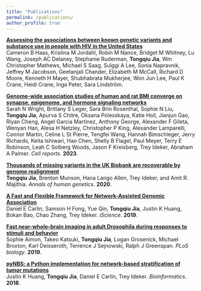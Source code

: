 ```yaml
---
title: "Publications"
permalink: /publications/
author_profile: true
---
```

<b>[Assessing the associations between known genetic variants and substance use in people with HIV in the United States](https://doi.org/10.1371/journal.pone.0292068)</b><br>
Cameron B Haas, Kristina M Jordahl, Robin M Nance, Bridget M Whitney, Lu Wang, Joseph AC Delaney, Stephanie Ruderman, <b>Tongqiu Jia</b>, Wm Christopher Mathews, Michael S Saag, Sulggi A Lee, Sonia Napravnik, Jeffrey M Jacobson, Geetanjali Chander, Elizabeth M McCall, Richard D Moore, Kenneth H Mayer, Shubhabrata Mukherjee, Won Jun Lee, Paul K Crane, Heidi Crane, Inga Peter, Sara Lindström.

<b>[Genome-wide association studies of human and rat BMI converge on synapse, epigenome, and hormone signaling networks](http://tongqiu-jia.github.io/publication/human_rate_BMI_network)</b><br>
Sarah N Wright, Brittany S Leger, Sara Brin Rosenthal, Sophie N Liu, <b>Tongqiu Jia</b>, Apurva S Chitre, Oksana Polesskaya, Katie Holl, Jianjun Gao, Riyan Cheng, Angel Garcia Martinez, Anthony George, Alexander F Gileta, Wenyan Han, Alesa H Netzley, Christopher P King, Alexander Lamparelli, Connor Martin, Celine L St Pierre, Tengfei Wang, Hannah Bimschleger, Jerry Richards, Keita Ishiwari, Hao Chen, Shelly B Flagel, Paul Meyer, Terry E Robinson, Leah C Solberg Woods, Jason F Kreisberg, Trey Ideker, Abraham A Palmer.
<i>Cell reports</i>. <b>2023</b>.

<b>[Thousands of missing variants in the UK Biobank are recoverable by genome realignment](http://tongqiu-jia.github.io/publication/ukb-exome-fe-errors)</b> <br>
<b>Tongqiu Jia</b>, Brenton Munson, Hana Lango Allen, Trey Ideker, and Amit R. Majithia.
<i>Annals of human genetics</i>. <b>2020</b>.

<b>[A Fast and Flexible Framework for Network-Assisted Genomic Association](http://tongqiu-jia.github.io/publication/NAGA)</b> <br>
Daniel E Carlin, Samson H Fong, Yue Qin, <b>Tongqiu Jia</b>, Justin K Huang, Bokan Bao, Chao Zhang, Trey Ideker.
<i>iScience</i>. <b>2019</b>.

<b>[Fast near-whole–brain imaging in adult Drosophila during responses to stimuli and behavior](http://tongqiu-jia.github.io/publication/fly)</b> <br>
Sophie Aimon, Takeo Katsuki, <b>Tongqiu Jia</b>, Logan Grosenick, Michael Broxton, Karl Deisseroth, Terrence J Sejnowski, Ralph J Greenspan.
<i>PLoS biology</i>. <b>2019</b>.

<b>[pyNBS: a Python implementation for network-based stratification of tumor mutations](http://tongqiu-jia.github.io/publication/pyNBS)</b> <br>
Justin K Huang, <b>Tongqiu Jia</b>, Daniel E Carlin, Trey Ideker.
<i>Bioinformatics</i>. <b>2018</b>.

